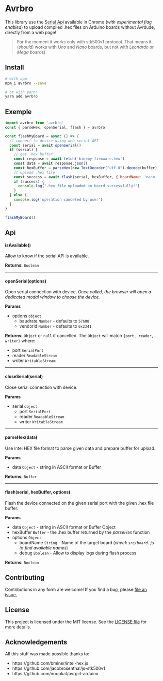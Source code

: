 # Avrbro

This library use the [Serial Api](https://wicg.github.io/serial/) available in Chrome (_with experimental flag enabled_) to upload compiled .hex files on Arduino boards without Avrdude, directly from a web page!

> For the moment it works only with stk500v1 protocol. That means it (_should_) works with _Uno_ and _Nano_ boards, but not with _Leonardo_ or _Mega_ boards).

## Install

```bash
# with npm
npm i avrbro --save

# or with yarn:
yarn add avrbro
```

## Exemple

```js
import avrbro from 'avrbro'
const { parseHex, openSerial, flash } = avrbro

const flashMyBoard = async () => {
  // connect to device using web serial API
  const serial = await openSerial()
  if (serial) {
    // get .hex buffer
    const response = await fetch('bin/my-firmware.hex')
    const data = await response.json()
    const hexBuffer = parseHex(new TextDecoder("utf-8").decode(buffer))
    // upload .hex file
    const success = await flash(serial, hexBuffer, { boardName: 'nano' })
    if (success) {
      console.log('.hex file uploaded on board successfully!')
    }
  } else {
    console.log('operation canceled by user')
  }
}

flashMyBoard()
```

## Api

#### isAvailable()

Allow to know if the serial API is available.

**Returns**: `Boolean`

---

#### openSerial(options)

Open serial connection with device. _Once called, the browser will open a dedicated modal window to choose the device._

**Params**

- options `object`
  - baudrate `Number` - defaults to `57600`
  - vendorId `Number` - defaults to `0x2341`

**Returns**: `Object` or `null` if cancelled. The `Object` will match `{port, reader, writer}` where:
  - port `SerialPort`
  - reader `ReadableStream`
  - writer `WritableStream`

---
#### closeSerial(serial)

Close serial connection with device.

**Params**

- serial `object`
  - port `SerialPort`
  - reader `ReadableStream`
  - writer `WritableStream`
---

#### parseHex(data)

Use Intel HEX file format to parse given data and prepare buffer for upload.

**Params**

- data `Object` - string in ASCII format or Buffer

**Returns**: `Buffer`

---

#### flash(serial, hexBuffer, options)

Flash the device connected on the given serial port with the given .hex file buffer.

**Params**

- data `Object` - string in ASCII format or Buffer Object
- hexBuffer `Buffer` - the .hex buffer returned by the _parseHex_ function
- options `Object`
  - boardName `String` - Name of the target board (_check `src/board.js` to find available names_)
  - debug `Boolean` - Allow to display logs during flash process

**Returns**: `Boolean`


## Contributing

Contributions in any form are welcome! If you find a bug, please [file an issue.](https://github.com/kaelhem/memoprout/issues)

## License

This project is licensed under the MIT license. See the [LICENSE file](./LICENSE) for more details.

## Acknowledgements

All this stuff was made possible thanks to:
<ul>
<li>https://github.com/bminer/intel-hex.js</li>
<li>https://github.com/jacobrosenthal/js-stk500v1</li>
<li>https://github.com/noopkat/avrgirl-arduino</li>
</ul>
